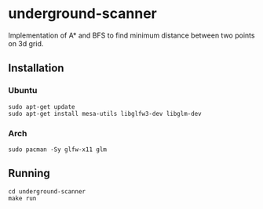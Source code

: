 # underground-scanner

Implementation of A* and BFS to find minimum distance between two points on 3d grid.

## Installation

### Ubuntu
```
sudo apt-get update
sudo apt-get install mesa-utils libglfw3-dev libglm-dev
```
### Arch
```
sudo pacman -Sy glfw-x11 glm
```

## Running
```
cd underground-scanner
make run
```
